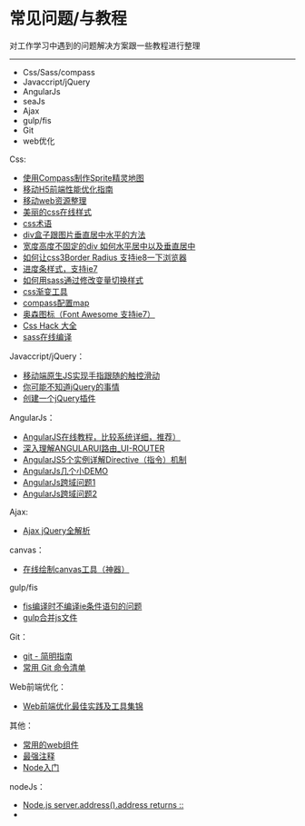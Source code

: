 # 常见问题/与教程
对工作学习中遇到的问题解决方案跟一些教程进行整理
________

  - Css/Sass/compass
  - Javaccript/jQuery
  - AngularJs
  - seaJs
  - Ajax
  - gulp/fis
  - Git
  - web优化

Css:

 - [使用Compass制作Sprite精灵地图](http://www.sassplus.com/sass/sprites.html)
 - [移动H5前端性能优化指南](http://blog.csdn.net/kongjiea/article/details/43967219)
 -  [移动web资源整理](http://www.cnblogs.com/PeunZhang/p/3407453.html)
 - [美丽的css在线样式](http://cssdeck.com/picks/2)
 - [css术语](http://apps.workflower.fi/vocabs/)
 - [div盒子跟图片垂直居中水平的方法](http://www.geekna.com/div-box-img-center/)
 - [宽度高度不固定的div 如何水平居中以及垂直居中](http://www.educity.cn/jianzhan/630483.html)
 -   [如何让css3Border Radius 支持ie8一下浏览器](http://www.hongkiat.com/blog/css3-border-radius-in-internet-explorer/)
 -  [进度条样式，支持ie7](http://w3lessons.info/2013/06/04/skill-bar-with-jquery-css3/)
 -   [如何用sass通过修改变量切换样式](http://www.geekna.com/sass_note/)
 -  [css渐变工具](http://www.css3factory.com/linear-gradients/)
 - [compass配置map](http://www.sassplus.com/sass/152.html)
 - [奥森图标（Font Awesome 支持ie7）](http://www.thinkcmf.com/font)
 - [Css Hack 大全](http://www.webhj.com/hj-650.html)
 - [sass在线编译](http://www.sassmeister.com/)

Javaccript/jQuery：

 - [移动端原生JS实现手指跟随的触控滑动](https://segmentfault.com/a/1190000003817077)
 - [你可能不知道jQuery的事情](http://ejohn.org/apps/workshop/adv-talk/#1)
- [创建一个jQuery插件](http://devheart.org/articles/tutorial-creating-a-jquery-plugin/)

AngularJs：

 -  [AngularJS在线教程，比较系统详细，推荐）](http://each.sinaapp.com/angular/)
 - [深入理解ANGULARUI路由_UI-ROUTER](http://www.html5jq.com/fe/angular_node/20150417/133.html)
 - [AngularJS5个实例详解Directive（指令）机制](http://damoqiongqiu.iteye.com/blog/1917971)
 - [AngularJs几个小DEMO](http://tutorialzine.com/2013/08/learn-angularjs-5-examples/)
 - [AngularJs跨域问题1](http://stackoverflow.com/questions/22546177/cross-domain-http-request-angularjs)
 - [AngularJs跨域问题2](http://stackoverflow.com/questions/12066002/parsing-jsonp-http-jsonp-response-in-angular-js)

Ajax:

 - [Ajax jQuery全解析](http://www.cnblogs.com/QLeelulu/archive/2008/04/21/1163021.html) 

canvas：

 - [在线绘制canvas工具（神器）](https://canvature.appspot.com/)

gulp/fis

 - [fis编译时不编译ie条件语句的问题](https://github.com/fex-team/fis3/issues/271)
 - [gulp合并js文件](http://stackoverflow.com/questions/26719884/gulp-minify-multiple-js-files-to-one)

Git：

 - [git - 简明指南](http://www.runoob.com/manual/git-guide/)
 -  [常用 Git 命令清单](http://www.ruanyifeng.com/blog/2015/12/git-cheat-sheet.html)

Web前端优化：

 - [Web前端优化最佳实践及工具集锦](http://www.csdn.net/article/2013-09-23/2817020-web-performance-optimization)

其他：

 - [常用的web组件](http://www.open-open.com/lib/view/open1426560455039.html)
 - [最强注释](http://megaemoji.com/cn/text-art/)
 - [Node入门](http://www.nodebeginner.org/index-zh-cn.html)


nodeJs：

 - [Node.js server.address().address returns ::](http://stackoverflow.com/questions/33853695/node-js-server-address-address-returns/33854153)
 -
